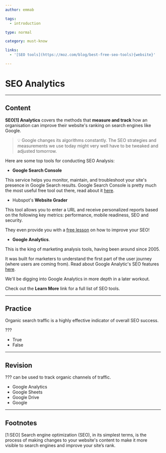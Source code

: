 ```yaml
---
author: emmab

tags:
  - introduction

type: normal

category: must-know

links: 
  - '[SEO tools](https://moz.com/blog/best-free-seo-tools){website}'

---
```

#  SEO Analytics

---
## Content

**SEO[1] Analytics** covers the methods that **measure and track** how an organisation can improve their website's ranking on search engines like Google.

> 💡 Google changes its algorithms constantly. The SEO strategies and measurements we use today might very well have to be tweaked and adjusted tomorrow.

Here are some top tools for conducting SEO Analysis:

- **Google Search Console**

This service helps you monitor, maintain, and troubleshoot your site's presence in Google Search results. Google Search Console is pretty much the most useful free tool out there, read about it [here](https://search.google.com/search-console/about).

- Hubspot's **Website Grader**

This tool allows you to enter a URL and receive personalized reports based on the following key metrics: performance, mobile readiness, SEO and security.

They even provide you with a [free lesson](https://academy.hubspot.com/lessons/enhancing-seo-for-a-website) on how to improve your SEO!

- **Google Analytics**. 

This is the king of marketing analysis tools, having been around since 2005. 

It was built for marketers to understand the first part of the user journey (where users are coming from). Read about Google Analytic's SEO features [here](https://databox.com/google-analytics-for-seo).

We'll be digging into Google Analytics in more depth in a later workout.

Check out the **Learn More** link for a full list of SEO tools.

---
## Practice

Organic search traffic is a highly effective indicator of overall SEO success.

???

* True
* False

---
## Revision

??? can be used to track organic channels of traffic.

* Google Analytics
* Google Sheets
* Google Drive
* Google

---
## Footnotes

[1:SEO]
Search engine optimization (SEO), in its simplest terms, is the process of making changes to your website's content to make it more visible to search engines and improve your site’s rank.